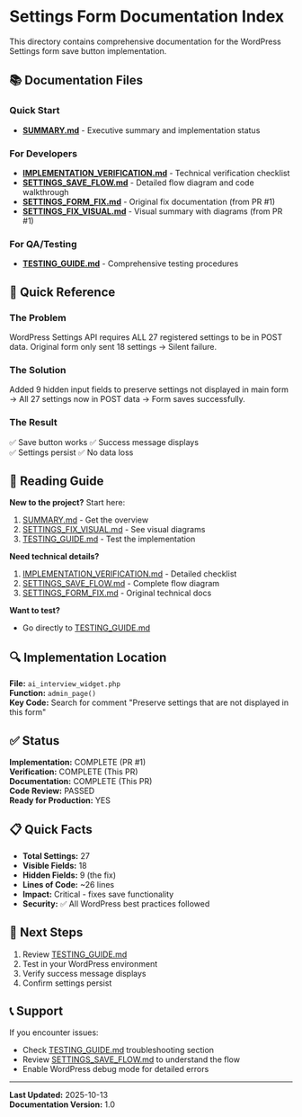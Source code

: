 # Settings Form Documentation Index

This directory contains comprehensive documentation for the WordPress Settings form save button implementation.

## 📚 Documentation Files

### Quick Start
- **[SUMMARY.md](SUMMARY.md)** - Executive summary and implementation status

### For Developers
- **[IMPLEMENTATION_VERIFICATION.md](IMPLEMENTATION_VERIFICATION.md)** - Technical verification checklist
- **[SETTINGS_SAVE_FLOW.md](SETTINGS_SAVE_FLOW.md)** - Detailed flow diagram and code walkthrough
- **[SETTINGS_FORM_FIX.md](SETTINGS_FORM_FIX.md)** - Original fix documentation (from PR #1)
- **[SETTINGS_FIX_VISUAL.md](SETTINGS_FIX_VISUAL.md)** - Visual summary with diagrams (from PR #1)

### For QA/Testing
- **[TESTING_GUIDE.md](TESTING_GUIDE.md)** - Comprehensive testing procedures

## 🎯 Quick Reference

### The Problem
WordPress Settings API requires ALL 27 registered settings to be in POST data. Original form only sent 18 settings → Silent failure.

### The Solution  
Added 9 hidden input fields to preserve settings not displayed in main form → All 27 settings now in POST data → Form saves successfully.

### The Result
✅ Save button works
✅ Success message displays  
✅ Settings persist
✅ No data loss

## 📖 Reading Guide

**New to the project?** Start here:
1. [SUMMARY.md](SUMMARY.md) - Get the overview
2. [SETTINGS_FIX_VISUAL.md](SETTINGS_FIX_VISUAL.md) - See visual diagrams
3. [TESTING_GUIDE.md](TESTING_GUIDE.md) - Test the implementation

**Need technical details?**
1. [IMPLEMENTATION_VERIFICATION.md](IMPLEMENTATION_VERIFICATION.md) - Detailed checklist
2. [SETTINGS_SAVE_FLOW.md](SETTINGS_SAVE_FLOW.md) - Complete flow diagram
3. [SETTINGS_FORM_FIX.md](SETTINGS_FORM_FIX.md) - Original technical docs

**Want to test?**
- Go directly to [TESTING_GUIDE.md](TESTING_GUIDE.md)

## 🔍 Implementation Location

**File:** `ai_interview_widget.php`  
**Function:** `admin_page()`  
**Key Code:** Search for comment "Preserve settings that are not displayed in this form"

## ✅ Status

**Implementation:** COMPLETE (PR #1)  
**Verification:** COMPLETE (This PR)  
**Documentation:** COMPLETE (This PR)  
**Code Review:** PASSED  
**Ready for Production:** YES

## 📋 Quick Facts

- **Total Settings:** 27
- **Visible Fields:** 18
- **Hidden Fields:** 9 (the fix)
- **Lines of Code:** ~26 lines
- **Impact:** Critical - fixes save functionality
- **Security:** ✅ All WordPress best practices followed

## 🚀 Next Steps

1. Review [TESTING_GUIDE.md](TESTING_GUIDE.md)
2. Test in your WordPress environment
3. Verify success message displays
4. Confirm settings persist

## 📞 Support

If you encounter issues:
- Check [TESTING_GUIDE.md](TESTING_GUIDE.md) troubleshooting section
- Review [SETTINGS_SAVE_FLOW.md](SETTINGS_SAVE_FLOW.md) to understand the flow
- Enable WordPress debug mode for detailed errors

---

**Last Updated:** 2025-10-13  
**Documentation Version:** 1.0
